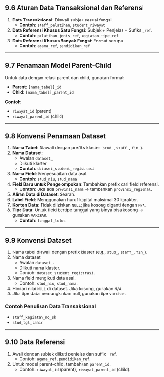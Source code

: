 ## 9.6 Aturan Data Transaksional dan Referensi

1. **Data Transaksional**: Diawali subjek sesuai fungsi.
    - **Contoh**: `staff_pelatihan`, `student_riwayat`
2. **Data Referensi Khusus Satu Fungsi**: Subjek + Penjelas + Sufiks `_ref`.
    - **Contoh**: `pelatihan_jenis_ref`, `kegiatan_tipe_ref`
3. **Data Referensi Khusus Banyak Fungsi**: Format serupa.
    - **Contoh**: `agama_ref`, `pendidikan_ref`

---

## 9.7 Penamaan Model Parent-Child

Untuk data dengan relasi parent dan child, gunakan format:

- **Parent**: `[nama_tabel]_id`
- **Child**: `[nama_tabel]_parent_id`

**Contoh**:

- `riwayat_id` (parent)
- `riwayat_parent_id` (child)

---

## 9.8 Konvensi Penamaan Dataset

1. **Nama Tabel**: Diawali dengan prefiks klaster (`stud_`, `staff_`, `fin_`).
2. **Nama Dataset**:
    - Awalan `dataset_`
    - Diikuti klaster
    - **Contoh**: `dataset_student_registrasi`
3. **Nama Field**: Menyesuaikan data asal.
    - **Contoh**: `stud_niu`, `stud_nama`
4. **Field Baru untuk Pengelompokan**: Tambahkan prefix dari field referensi.
    - **Contoh**:
    Jika ada `provinsi_nama` → tambahkan `provinsi_regional`.
5. **Aliran Data di Dataset**: Searah.
6. **Label Field**: Menggunakan huruf kapital maksimal 30 karakter.
7. **Konten Data**: Tidak diizinkan `NULL`; jika kosong diganti dengan `N/A`.
8. **Tipe Data**:
Untuk field bertipe tanggal yang isinya bisa kosong → gunakan `VARCHAR`.
    - **Contoh**: `tanggal_lulus`

---

## 9.9 Konvensi Dataset

1. Nama tabel diawali dengan prefix klaster (e.g., `stud_`, `staff_`, `fin_`).
2. Nama dataset:
    - Awalan `dataset_`.
    - Diikuti nama klaster.
    - Contoh: `dataset_student_registrasi`.
3. Nama field mengikuti data asal.
    - Contoh: `stud_niu`, `stud_nama`.
4. Hindari nilai `NULL` di dataset. Jika kosong, gunakan `N/A`.
5. Jika tipe data memungkinkan null, gunakan tipe `varchar`.

### Contoh Penulisan Data Transaksional

- `staff_kegiatan_no_sk`
- `stud_tgl_lahir`

---

## 9.10 Data Referensi

1. Awali dengan subjek diikuti penjelas dan suffix `_ref`.
    - Contoh: `agama_ref`, `pendidikan_ref`.
2. Untuk model parent-child, tambahkan `parent_id`.
    - Contoh: `riwayat_id` (parent), `riwayat_parent_id` (child).